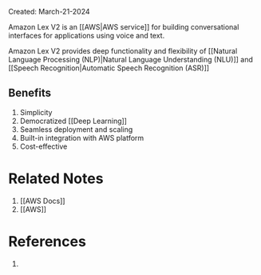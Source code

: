 Created: March-21-2024

Amazon Lex V2 is an [[AWS|AWS service]] for building conversational interfaces for applications using voice and text.

Amazon Lex V2 provides deep functionality and flexibility of [[Natural Language Processing (NLP)|Natural Language Understanding (NLU)]] and [[Speech Recognition|Automatic Speech Recognition (ASR)]]
## Benefits

1. Simplicity
2. Democratized [[Deep Learning]]
3. Seamless deployment and scaling
4. Built-in integration with AWS platform
5. Cost-effective
# Related Notes

1. [[AWS Docs]]
2. [[AWS]]
# References

1. 